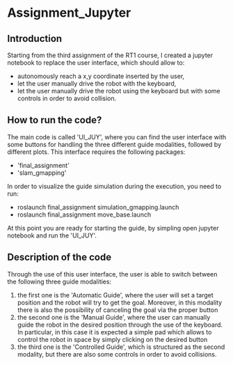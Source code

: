 # Assignment_Jupyter
## Introduction
Starting from the third assignment of the RT1 course, I created a jupyter notebook to replace the user interface, which should allow to:
- autonomously reach a x,y coordinate inserted by the user,
- let the user manually drive the robot with the keyboard,
- let the user manually drive the robot using the keyboard but with some controls in order to avoid collision.

## How to run the code?
The main code is called 'UI_JUY', where you can find the user interface with some buttons for handling the three different guide modalities, followed by different plots. This interface requires the following packages:
- 'final_assignment'
- 'slam_gmapping'

In order to visualize the guide simulation during the execution, you need to run:
- roslaunch final_assignment simulation_gmapping.launch
- roslaunch final_assignment move_base.launch

At this point you are ready for starting the guide, by simpling open jupyter notebook and run the 'UI_JUY'.

## Description of the code
Through the use of this user interface, the user is able to switch between the following three guide modalities:
1. the first one is the 'Automatic Guide', where the user will set a target position and the robot will try to get the goal. Moreover, in this modality there is also the possibility of canceling the goal via the proper button
2. the second one is the 'Manual Guide', where the user can manually guide the robot in the desired position through the use of the keyboard. In particular, in this case it is expected a simple pad which allows to control the robot in space by simply clicking on the desired button
3. the third one is the 'Controlled Guide', which is structured as the second modality, but there are also some controls in order to avoid collisions.
